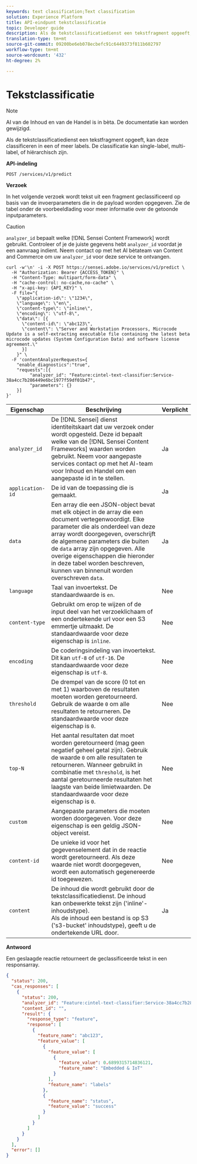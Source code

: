 ```yaml
---
keywords: text classification;Text classification
solution: Experience Platform
title: API-eindpunt tekstclassificatie
topic: Developer guide
description: Als de tekstclassificatiedienst een tekstfragment opgeeft, kan deze classificeren in een of meer labels. De classificatie kan single-label, multi-label, of hiërarchisch zijn.
translation-type: tm+mt
source-git-commit: 09200be6eb078ecbefc91c6449373f811b602797
workflow-type: tm+mt
source-wordcount: '432'
ht-degree: 2%

---
```



# Tekstclassificatie

>[!NOTE]
>
>AI van de Inhoud en van de Handel is in bèta. De documentatie kan worden gewijzigd.

Als de tekstclassificatiedienst een tekstfragment opgeeft, kan deze classificeren in een of meer labels. De classificatie kan single-label, multi-label, of hiërarchisch zijn.

**API-indeling**

```http
POST /services/v1/predict
```

**Verzoek**

In het volgende verzoek wordt tekst uit een fragment geclassificeerd op basis van de invoerparameters die in de payload worden opgegeven. Zie de tabel onder de voorbeeldlading voor meer informatie over de getoonde inputparameters.

>[!CAUTION]
>
>`analyzer_id` bepaalt welke [!DNL Sensei Content Framework] wordt gebruikt. Controleer of je de juiste gegevens hebt `analyzer_id` voordat je een aanvraag indient. Neem contact op met het AI bètateam van Content and Commerce om uw `analyzer_id` voor deze service te ontvangen.

```SHELL
curl -w'\n' -i -X POST https://sensei.adobe.io/services/v1/predict \
  -H "Authorization: Bearer {ACCESS_TOKEN}" \
  -H "Content-Type: multipart/form-data" \
  -H "cache-control: no-cache,no-cache" \
  -H "x-api-key: {API_KEY}" \
  -F file="{
    \"application-id\": \"1234\", 
    \"language\": \"en\", 
    \"content-type\": \"inline\", 
    \"encoding\": \"utf-8\", 
    \"data\": [{
      \"content-id\": \"abc123\", 
      \"content\": \"Server and Workstation Processors, Microcode Update is a self-extracting executable file containing the latest beta microcode updates (System Configuration Data) and software license agreement.\"
      }]
    }" \
  -F 'contentAnalyzerRequests={
    "enable_diagnostics":"true",
    "requests":[{
         "analyzer_id": "Feature:cintel-text-classifier:Service-38a4cc7b286449e6bc1977f59df01b47",
         "parameters": {}
    }]
}'
```

| Eigenschap | Beschrijving | Verplicht |
| --- | --- | --- |
| `analyzer_id` | De [!DNL Sensei] dienst identiteitskaart dat uw verzoek onder wordt opgesteld. Deze id bepaalt welke van de [!DNL Sensei Content Frameworks] waarden worden gebruikt. Neem voor aangepaste services contact op met het AI-team voor Inhoud en Handel om een aangepaste id in te stellen. | Ja |
| `application-id` | De id van de toepassing die is gemaakt. | Ja |
| `data` | Een array die een JSON-object bevat met elk object in de array die een document vertegenwoordigt. Elke parameter die als onderdeel van deze array wordt doorgegeven, overschrijft de algemene parameters die buiten de `data` array zijn opgegeven. Alle overige eigenschappen die hieronder in deze tabel worden beschreven, kunnen van binnenuit worden overschreven `data`. | Ja |
| `language` | Taal van invoertekst. De standaardwaarde is `en`. | Nee |
| `content-type` | Gebruikt om erop te wijzen of de input deel van het verzoeklichaam of een ondertekende url voor een S3 emmertje uitmaakt. De standaardwaarde voor deze eigenschap is `inline`. | Nee |
| `encoding` | De coderingsindeling van invoertekst. Dit kan `utf-8` of `utf-16`. De standaardwaarde voor deze eigenschap is `utf-8`. | Nee |
| `threshold` | De drempel van de score (0 tot en met 1) waarboven de resultaten moeten worden geretourneerd. Gebruik de waarde `0` om alle resultaten te retourneren. De standaardwaarde voor deze eigenschap is `0`. | Nee |
| `top-N` | Het aantal resultaten dat moet worden geretourneerd (mag geen negatief geheel getal zijn). Gebruik de waarde `0` om alle resultaten te retourneren. Wanneer gebruikt in combinatie met `threshold`, is het aantal geretourneerde resultaten het laagste van beide limietwaarden. De standaardwaarde voor deze eigenschap is `0`. | Nee |
| `custom` | Aangepaste parameters die moeten worden doorgegeven. Voor deze eigenschap is een geldig JSON-object vereist. | Nee |
| `content-id` | De unieke id voor het gegevenselement dat in de reactie wordt geretourneerd. Als deze waarde niet wordt doorgegeven, wordt een automatisch gegenereerde id toegewezen. | Nee |
| `content` | De inhoud die wordt gebruikt door de tekstclassificatiedienst. De inhoud kan onbewerkte tekst zijn (&#39;inline&#39;-inhoudstype). <br> Als de inhoud een bestand is op S3 (&#39;s3-bucket&#39; inhoudstype), geeft u de ondertekende URL door. | Ja |

**Antwoord**

Een geslaagde reactie retourneert de geclassificeerde tekst in een responsarray.

```json
{
  "status": 200,
  "cas_responses": [
    {
      "status": 200,
      "analyzer_id": "Feature:cintel-text-classifier:Service-38a4cc7b286449e6bc1977f59df01b47",
      "content_id": "",
      "result": {
        "response_type": "feature",
        "response": [
          {
            "feature_name": "abc123",
            "feature_value": [
              {
                "feature_value": [
                  {
                    "feature_value": 0.6899315714836121,
                    "feature_name": "Embedded & IoT"
                  }
                ],
                "feature_name": "labels"
              },
              {
                "feature_name": "status",
                "feature_value": "success"
              }
            ]
          }
        ]
      }
    }
  ],
  "error": []
}
```
